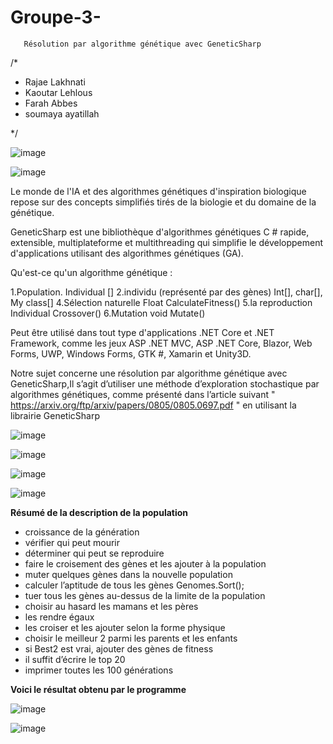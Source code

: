 # Groupe-3-
       Résolution par algorithme génétique avec GeneticSharp
       
       
/* 

* Rajae Lakhnati 
* Kaoutar Lehlous 
* Farah Abbes
* soumaya ayatillah 

*/

![image](https://user-images.githubusercontent.com/75318261/113597157-94494a00-963b-11eb-8b14-3494d47d2537.png)


![image](https://user-images.githubusercontent.com/75318261/113605216-a41a5b80-9646-11eb-919f-d1dcc513dfd8.png)


Le monde de l'IA et des algorithmes génétiques d'inspiration biologique repose sur des concepts simplifiés tirés de la biologie et du domaine de la génétique. 


GeneticSharp est une bibliothèque d'algorithmes génétiques C # rapide, extensible, multiplateforme et multithreading qui simplifie le développement d'applications utilisant des algorithmes génétiques (GA).




Qu'est-ce qu'un algorithme génétique : 

1.Population.                                        Individual []
2.individu (représenté par des gènes)                Int[], char[], My class[]
4.Sélection naturelle                                Float CalculateFitness()
5.la reproduction                                    Individual Crossover()
6.Mutation                                           void Mutate()

Peut être utilisé dans tout type d'applications .NET Core et .NET Framework, comme les jeux ASP .NET MVC, ASP .NET Core, Blazor, Web Forms, UWP, Windows Forms, GTK #, Xamarin et Unity3D.

Notre sujet concerne une résolution par algorithme génétique avec GeneticSharp,Il s’agit d’utiliser une méthode d’exploration stochastique par algorithmes génétiques, comme présenté dans l’article suivant " https://arxiv.org/ftp/arxiv/papers/0805/0805.0697.pdf " en utilisant la librairie GeneticSharp

![image](https://user-images.githubusercontent.com/75318261/113018756-286d6a00-9181-11eb-9773-729ff0a81bae.png)

![image](https://user-images.githubusercontent.com/75318261/113019094-85692000-9181-11eb-89c2-19e15441d600.png)



![image](https://user-images.githubusercontent.com/75318261/113019187-9b76e080-9181-11eb-9f7b-0e5a5282da9c.png)



![image](https://user-images.githubusercontent.com/75318261/113019236-a7fb3900-9181-11eb-8377-83b848332eab.png)


**Résumé de la description de la population**

* croissance de la génération 
* vérifier qui peut mourir
* déterminer qui peut se reproduire
* faire le croisement des gènes et les ajouter à la population
* muter quelques gènes dans la nouvelle population
* calculer l’aptitude de tous les gènes Genomes.Sort();
* tuer tous les gènes au-dessus de la limite de la population
* choisir au hasard les mamans et les pères
* les rendre égaux
* les croiser et les ajouter selon la forme physique
* choisir le meilleur 2 parmi les parents et les enfants
* si Best2 est vrai, ajouter des gènes de fitness
* il suffit d’écrire le top 20
* imprimer toutes les 100 générations

**Voici le résultat obtenu par le programme**

![image](https://user-images.githubusercontent.com/75318261/113020130-96666100-9182-11eb-8585-aeec9bea70a3.png)

![image](https://user-images.githubusercontent.com/75318261/113021264-b34f6400-9183-11eb-9938-c0dc2fba3295.png)



